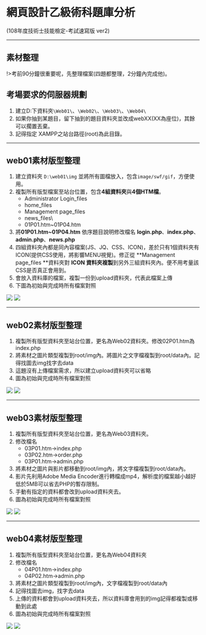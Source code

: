 # 網頁設計乙級術科題庫分析
(108年度技術士技能檢定-考試速寫版 ver2)

---
## 素材整理
!>考前90分鐘很重要呢，先整理檔案(四題都整理，2分鐘內完成他)。

## 考場要求的伺服器規劃

1. 建立D:下資料夾`\Web01\`、`\Web02\`、`\Web03\`、`\Web04\`
2. 如果你抽到某題目，留下抽到的題目資料夾並改成webXX\(XX為座位\)，其餘可以擱置丟棄。
3. 記得指定 XAMPP之站台路徑(root)為此目錄。
---
## web01素材版型整理

1. 建立資料夾 `D:\web01\img` 並將所有圖檔放入，包含`image/swf/gif`，方便使用。
2. 複製所有版型檔案至站台位置，包含**4組資料夾**與**4個HTM檔**。
   - Administrator Login\_files
   - home\_files
   - Management page\_files
   - news\_files\
   - 01P01.htm~01P04.htm
3. 將**01P01.htm~01P04.htm** 依序題目說明修改檔名
   **login.php**、**index.php**、**admin.php**、**news.php**
4. 四組資料夾內都是同內容檔案\(JS、JQ、CSS、ICON\)，差於只有1個資料夾有ICON(提供CSS使用，將影響MENU視覺)。修正從 **Management page\_files **資料夾對 **ICON **資料夾**複製**到另外三組資料夾內。便不用考量該CSS是否真正會用到。
5. 會放入資料庫的檔案，複製一份到upload資料夾，代表此檔案上傳
6. 下圖為初始與完成時所有檔案對照

![](https://i.imgur.com/q62vbsM.png)
![](https://i.imgur.com/UEiJdoh.png)

---
## web02素材版型整理
1. 複製所有版型資料夾至站台位置，更名為Web02資料夾。修改02P01.htm為index.php
2. 將素材之圖片類型複製到root/img內。將圖片之文字檔複製到root/data內。記得找圖去img找字去data
3. 這題沒有上傳檔案需求，所以建立upload資料夾可以省略
4. 圖為初始與完成時所有檔案對照

  ![](https://i.imgur.com/IW9bHMk.png)
  ![](https://i.imgur.com/Ky2kjyE.png)

---
## web03素材版型整理
1. 複製所有版型資料夾至站台位置，更名為Web03資料夾。
2. 修改檔名
   - 03P01.htm->index.php
   - 03P02.htm->order.php
   - 03P01.htm->admin.php
3. 將素材之圖片與影片都移動到root/img內，將文字檔複製到root/data內。
4. 影片先利用Adobe Media Encoder進行轉檔成mp4，解析度的檔案越小越好低於5MB可以省去PHP的暫存限制。
5. 手動有指定的資料都會改到upload資料夾去。
6. 圖為初始與完成時所有檔案對照

  ![](https://i.imgur.com/Ehzr7rI.png)
  ![](https://i.imgur.com/uclBCeS.png)

---
## web04素材版型整理

1. 複製所有版型資料夾至站台位置，更名為Web04資料夾
2. 修改檔名
   - 04P01.htm->index.php
   - 04P02.htm->admin.php
3. 將素材之圖片類型複製到root/img內，文字檔複製到root/data內
4. 記得找圖去img，找字去data
5. 上傳的資料都會到upload資料夾去，所以資料庫會用到的img記得都複製或移動到此處
6. 圖為初始與完成時所有檔案對照

![](https://i.imgur.com/5O9VdD4.png)
![](https://i.imgur.com/fYlQPel.png)